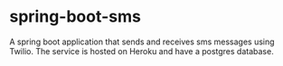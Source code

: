 # spring-boot-sms
A spring boot application that sends and receives sms messages using Twilio. 
The service is hosted on Heroku and have a postgres database.
